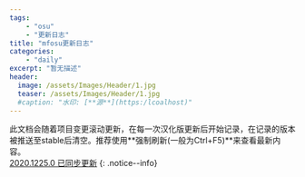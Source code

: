 ```yaml
---
tags:
    - "osu"
    - "更新日志"
title: "mfosu更新日志"
categories:
    - "daily"
excerpt: "暂无描述"
header:
  image: /assets/Images/Header/1.jpg
  teaser: /assets/Images/Header/1.jpg
  #caption: "水印: [**源**](https:/lcoalhost)"
---
```

此文档会随着项目变更滚动更新，在每一次汉化版更新后开始记录，在记录的版本被推送至stable后清空。推荐使用**强制刷新(一般为Ctrl+F5)**来查看最新内容。<br>
[2020.1225.0 已同步更新](/mfosu_update_log/mfosu_20201225_update)
{: .notice--info}

